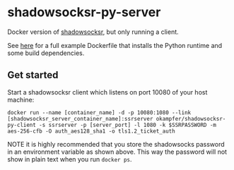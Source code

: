 # shadowsocksr-py-server
Docker version of [shadowsocksr](https://github.com/shadowsocksrr/shadowsocksr), but only running a client.

See [here](https://github.com/gliderlabs/docker-alpine/blob/master/docs/usage.md#example) for a full example Dockerfile that installs the Python runtime and some build dependencies.

## Get started
Start a shadowsocksr client which listens on port 10080 of your host machine:
```shell
docker run --name [container_name] -d -p 10080:1080 --link [shadowsocksr_server_container_name]:ssrserver okampfer/shadowsocksr-py-client -s ssrserver -p [server_port] -l 1080 -k $SSRPASSWORD -m aes-256-cfb -O auth_aes128_sha1 -o tls1.2_ticket_auth
```

NOTE it is highly recommended that you store the shadowsocks password in an environment variable as shown above. This way the password will not show in plain text when you run `docker ps`.
